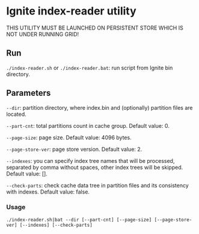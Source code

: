 # Ignite index-reader utility

THIS UTILITY MUST BE LAUNCHED ON PERSISTENT STORE WHICH IS NOT UNDER RUNNING GRID!

## Run

`./index-reader.sh` or `./index-reader.bat`: run script from Ignite bin directory.

## Parameters

`--dir`: partition directory, where index.bin and (optionally) partition files are located.

`--part-cnt`: total partitions count in cache group. Default value: 0.

`--page-size`: page size. Default value: 4096 bytes.

`--page-store-ver`: page store version. Default value: 2.

`--indexes`: you can specify index tree names that will be processed, separated by comma without spaces, other index trees will be skipped. Default value: [].

`--check-parts`: check cache data tree in partition files and its consistency with indexes. Default value: false.

### Usage

`./index-reader.sh|bat --dir [--part-cnt] [--page-size] [--page-store-ver] [--indexes] [--check-parts]`